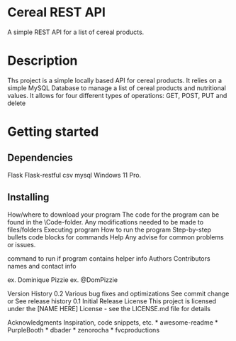 <h1>Cereal REST API</h1>
A simple REST API for a list of cereal products.

<h1>Description</h1>
Ths project is a simple locally based API for cereal products. It relies on a simple MySQL Database to manage a list of cereal products and nutritional values.
It allows for four different types of operations: GET, POST, PUT and delete

<h1>Getting started</h1>
<h2>Dependencies</h2>
Flask
Flask-restful
csv
mysql
Windows 11 Pro.
<h2>Installing</h2>

How/where to download your program
The code for the program can be found in the \Code-folder.
Any modifications needed to be made to files/folders
Executing program
How to run the program
Step-by-step bullets
code blocks for commands
Help
Any advise for common problems or issues.

command to run if program contains helper info
Authors
Contributors names and contact info

ex. Dominique Pizzie
ex. @DomPizzie

Version History
0.2
Various bug fixes and optimizations
See commit change or See release history
0.1
Initial Release
License
This project is licensed under the [NAME HERE] License - see the LICENSE.md file for details

Acknowledgments
Inspiration, code snippets, etc. * awesome-readme * PurpleBooth * dbader * zenorocha * fvcproductions
